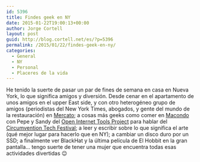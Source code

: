```yaml
---
id: 5396
title: Findes geek en NY
date: 2015-01-22T19:00:13+00:00
author: Jorge Cortell
layout: post
guid: http://blog.cortell.net/es/?p=5396
permalink: /2015/01/22/findes-geek-en-ny/
categories:
  - General
  - NY
  - Personal
  - Placeres de la vida
---
```

He tenido la suerte de pasar un par de fines de semana en casa en Nueva York, lo que significa amigos y diversión. Desde cenar en el apartamento de unos amigos en el upper East side, y con otro heterogéneo grupo de amigos (periodistas del New York Times, abogados, y gente del mundo de la restauración) en <a href="http://mercatonyc.com/" title="http://mercatonyc.com/" target="_blank">Mercato</a>; a cosas más geeks como comer en <a href="http://www.macondonyc.com/" title="http://www.macondonyc.com/" target="_blank">Macondo</a> con Pepe y Sandy del <a href="https://openitp.org/" title="https://openitp.org/" target="_blank">Open Internet Tools Project</a> para hablar del <a href="http://www.circumventionfestival.es/" title="http://www.circumventionfestival.es/" target="_blank">Circumvention Tech Festival</a>; a leer y escribir sobre lo que significa el arte (qué mejor lugar para hacerlo que en NY); a cambiar un disco duro por un SSD; a finalmente ver BlackHat y la última película de El Hobbit en la gran pantalla... tengo suerte de tener una mujer que encuentra todas esas actividades divertidas 😉